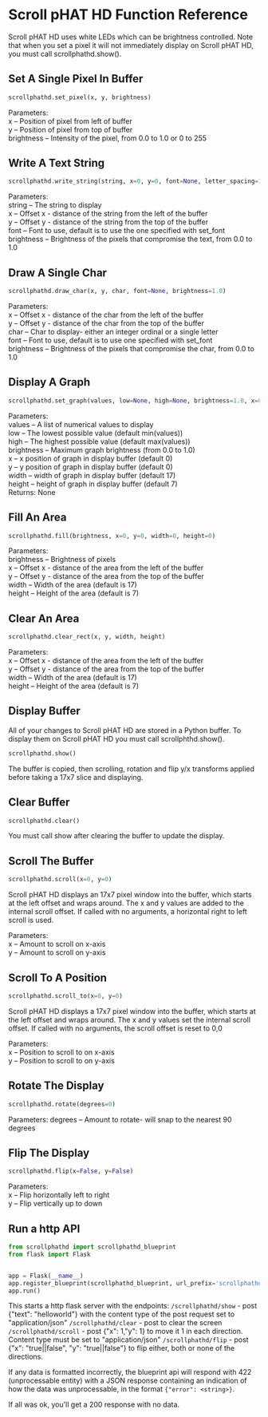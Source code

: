 # Scroll pHAT HD Function Reference

Scroll pHAT HD uses white LEDs which can be brightness controlled. Note that when you set a pixel it will not immediately display on Scroll pHAT HD, you must call scrollphathd.show().

## Set A Single Pixel In Buffer

```python
scrollphathd.set_pixel(x, y, brightness)
```

Parameters:  
x – Position of pixel from left of buffer  
y – Position of pixel from top of buffer  
brightness – Intensity of the pixel, from 0.0 to 1.0 or 0 to 255  

## Write A Text String

```python
scrollphathd.write_string(string, x=0, y=0, font=None, letter_spacing=1, brightness=1.0)
```

Parameters:  
string – The string to display  
x – Offset x - distance of the string from the left of the buffer  
y – Offset y - distance of the string from the top of the buffer  
font – Font to use, default is to use the one specified with set_font  
brightness – Brightness of the pixels that compromise the text, from 0.0 to 1.0  

## Draw A Single Char

```python
scrollphathd.draw_char(x, y, char, font=None, brightness=1.0)
```

Parameters:  
x – Offset x - distance of the char from the left of the buffer  
y – Offset y - distance of the char from the top of the buffer  
char – Char to display- either an integer ordinal or a single letter  
font – Font to use, default is to use one specified with set_font  
brightness – Brightness of the pixels that compromise the char, from 0.0 to 1.0  

## Display A Graph

```python
scrollphathd.set_graph(values, low=None, high=None, brightness=1.0, x=0, y=0, width=None, height=None)
```

Parameters:  
values – A list of numerical values to display  
low – The lowest possible value (default min(values))  
high – The highest possible value (default max(values))  
brightness – Maximum graph brightness (from 0.0 to 1.0)  
x – x position of graph in display buffer (default 0)  
y – y position of graph in display buffer (default 0)  
width – width of graph in display buffer (default 17)  
height – height of graph in display buffer (default 7)  
Returns: None  

## Fill An Area

```python
scrollphathd.fill(brightness, x=0, y=0, width=0, height=0)
```

Parameters:  
brightness – Brightness of pixels  
x – Offset x - distance of the area from the left of the buffer  
y – Offset y - distance of the area from the top of the buffer  
width – Width of the area (default is 17)  
height – Height of the area (default is 7)  

## Clear An Area
```python
scrollphathd.clear_rect(x, y, width, height)
```

Parameters:  
x – Offset x - distance of the area from the left of the buffer  
y – Offset y - distance of the area from the top of the buffer  
width – Width of the area (default is 17)  
height – Height of the area (default is 7)  

## Display Buffer
All of your changes to Scroll pHAT HD are stored in a Python buffer. To display them on Scroll pHAT HD you must call scrollphthd.show().

```python
scrollphathd.show()
```

The buffer is copied, then scrolling, rotation and flip y/x transforms applied before taking a 17x7 slice and displaying.

## Clear Buffer

```python
scrollphathd.clear()
```

You must call show after clearing the buffer to update the display.

## Scroll The Buffer

```python
scrollphathd.scroll(x=0, y=0)
```

Scroll pHAT HD displays an 17x7 pixel window into the buffer, which starts at the left offset and wraps around.
The x and y values are added to the internal scroll offset. If called with no arguments, a horizontal right to left scroll is used.

Parameters:  
x – Amount to scroll on x-axis  
y – Amount to scroll on y-axis  

## Scroll To A Position

```python
scrollphathd.scroll_to(x=0, y=0)
```

Scroll pHAT HD displays a 17x7 pixel window into the buffer, which starts at the left offset and wraps around.
The x and y values set the internal scroll offset. If called with no arguments, the scroll offset is reset to 0,0

Parameters:  
x – Position to scroll to on x-axis  
y – Position to scroll to on y-axis  

## Rotate The Display

```python
scrollphathd.rotate(degrees=0)
```

Parameters:	degrees – Amount to rotate- will snap to the nearest 90 degrees


## Flip The Display

```python
scrollphathd.flip(x=False, y=False)
```

Parameters:  
x – Flip horizontally left to right  
y – Flip vertically up to down  

## Run a http API

```python
from scrollphathd import scrollphathd_blueprint
from flask import Flask


app = Flask(__name__)
app.register_blueprint(scrollphathd_blueprint, url_prefix='scrollphathd')
app.run()
```

This starts a http flask server with the endpoints:
`/scrollphathd/show` - post {"text": "helloworld"} with the content type of the post request set to "application/json"
`/scrollphathd/clear` - post to clear the screen
`/scrollphathd/scroll` - post {"x": 1,"y": 1} to move it 1 in each direction. Content type must be set to "application/json"
`/scrollphathd/flip` - post {"x": "true||false", "y": "true||false"} to flip either, both or none of the directions. 

If any data is formatted incorrectly, the blueprint api will respond with 422 (unprocessable entity) with a JSON response containing an indication of how the data was unprocessable, in the format `{"error": <string>}`.

If all was ok, you'll get a 200 response with no data.
